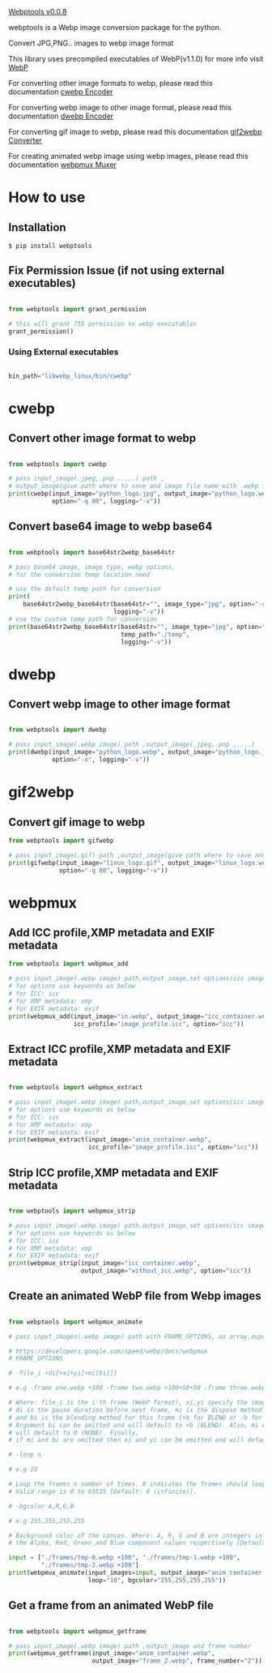 [Webptools v0.0.8](https://pypi.org/project/webptools/)

webptools is a Webp image conversion package for the python.

Convert JPG,PNG.. images to webp image format

This library uses precompiled executables of WebP(v1.1.0) for more info
visit [WebP](https://developers.google.com/speed/webp)

For converting other image formats to webp, please read this
documentation  [cwebp Encoder](https://developers.google.com/speed/webp/docs/cwebp)

For converting webp image to other image format, please read this
documentation  [dwebp Encoder](https://developers.google.com/speed/webp/docs/dwebp)

For converting gif image to webp, please read this
documentation [gif2webp Converter](https://developers.google.com/speed/webp/docs/gif2webp)

For creating animated webp image using webp images, please read this
documentation [webpmux Muxer](https://developers.google.com/speed/webp/docs/webpmux)


# How to use

## Installation

```shell
$ pip install webptools
```

## Fix Permission Issue (if not using external executables)

```python

from webptools import grant_permission

# this will grant 755 permission to webp executables
grant_permission()

```

### Using External executables

```python

bin_path="libwebp_linux/bin/cwebp"

```

# cwebp

## Convert other image format to webp

```python

from webptools import cwebp

# pass input_image(.jpeg,.pnp .....) path ,
# output_image(give path where to save and image file name with .webp file type extension)
print(cwebp(input_image="python_logo.jpg", output_image="python_logo.webp",
            option="-q 80", logging="-v"))


```

## Convert base64 image to webp base64

```python

from webptools import base64str2webp_base64str

# pass base64 image, image type, webp options,
# for the conversion temp location need 

# use the default temp path for conversion
print(
    base64str2webp_base64str(base64str="", image_type="jpg", option="-q 80",
                             logging="-v"))
# use the custom temp path for conversion
print(base64str2webp_base64str(base64str="", image_type="jpg", option="-q 80",
                               temp_path="./temp",
                               logging="-v"))

```

# dwebp

## Convert webp image to other image format

```python

from webptools import dwebp

# pass input_image(.webp image) path ,output_image(.jpeg,.pnp .....)
print(dwebp(input_image="python_logo.webp", output_image="python_logo.jpg",
            option="-o", logging="-v"))

```

# gif2webp

## Convert gif image to webp

```python
from webptools import gifwebp

# pass input_image(.gif) path ,output_image(give path where to save and image file name with .webp file type extension)
print(gifwebp(input_image="linux_logo.gif", output_image="linux_logo.webp",
              option="-q 80", logging="-v"))
```

# webpmux

## Add ICC profile,XMP metadata and EXIF metadata

```python
from webptools import webpmux_add

# pass input_image(.webp image) path,output_image,set options(icc image profile,XMP metadata or EXIF metadata) and file.
# for options use keywords as below
# for ICC: icc
# for XMP metadata: xmp
# for EXIF metadata: exif
print(webpmux_add(input_image="in.webp", output_image="icc_container.webp",
                  icc_profile="image_profile.icc", option="icc"))
```

## Extract ICC profile,XMP metadata and EXIF metadata

```python

from webptools import webpmux_extract

# pass input_image(.webp image) path,output_image,set options(icc image profile,XMP metadata or EXIF metadata) and file.
# for options use keywords as below
# for ICC: icc
# for XMP metadata: xmp
# for EXIF metadata: exif
print(webpmux_extract(input_image="anim_container.webp",
                      icc_profile="image_profile.icc", option="icc"))
```

## Strip ICC profile,XMP metadata and EXIF metadata

```python

from webptools import webpmux_strip

# pass input_image(.webp image) path,output_image,set options(icc image profile,XMP metadata or EXIF metadata) and file.
# for options use keywords as below
# for ICC: icc
# for XMP metadata: xmp
# for EXIF metadata: exif
print(webpmux_strip(input_image="icc_container.webp",
                    output_image="without_icc.webp", option="icc"))


```

## Create an animated WebP file from Webp images

```python

from webptools import webpmux_animate

# pass input_images(.webp image) path with FRAME_OPTIONS, as array,ouput image will be animated .webp image

# https://developers.google.com/speed/webp/docs/webpmux
# FRAME_OPTIONS

# -file_i +di[+xi+yi[+mi[bi]]]

# e.g -frame one.webp +100 -frame two.webp +100+50+50 -frame three.webp +100+50+50+1+b

# Where: file_i is the i'th frame (WebP format), xi,yi specify the image offset for this frame,
# di is the pause duration before next frame, mi is the dispose method for this frame (0 for NONE or 1 for BACKGROUND)
# and bi is the blending method for this frame (+b for BLEND or -b for NO_BLEND).
# Argument bi can be omitted and will default to +b (BLEND). Also, mi can be omitted if bi is omitted and
# will default to 0 (NONE). Finally,
# if mi and bi are omitted then xi and yi can be omitted and will default to +0+0.

# -loop n

# e.g 10

# Loop the frames n number of times. 0 indicates the frames should loop forever.
# Valid range is 0 to 65535 [Default: 0 (infinite)].

# -bgcolor A,R,G,B

# e.g 255,255,255,255

# Background color of the canvas. Where: A, R, G and B are integers in the range 0 to 255 specifying
# the Alpha, Red, Green and Blue component values respectively [Default: 255,255,255,255].

input = ["./frames/tmp-0.webp +100", "./frames/tmp-1.webp +100",
         "./frames/tmp-2.webp +100"]
print(webpmux_animate(input_images=input, output_image="anim_container.webp",
                      loop="10", bgcolor="255,255,255,255"))

```

## Get a frame from an animated WebP file

```python

from webptools import webpmux_getframe

# pass input_image(.webp image) path ,output_image and frame number
print(webpmux_getframe(input_image="anim_container.webp",
                       output_image="frame_2.webp", frame_number="2"))


```
